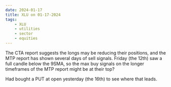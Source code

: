 ```yaml
---
date: 2024-01-17
title: XLU on 01-17-2024
tags: 
    - XLU
    - utilities
    - sector
    - equities
---
```

<div class="post">
<snapshot-grid 
    :reports="['2024/01/16/CTA/XLU', '2024/01/17/CTA/XLU', '2024/01/17/MTP/XLU']"
    chart="2024/01/17/Chart/XLU"
/>
<p>
The CTA report suggests the longs may be reducing their positions,
and the MTP report has shown several days of sell signals.
Friday (the 12th) saw a full candle below the 9SMA,
so the max buy signals on the longer timeframes of the MTP report might be at their top?
</p>
<p>
Had bought a PUT at open yesterday (the 16th) to see where that leads.
</p>
</div>